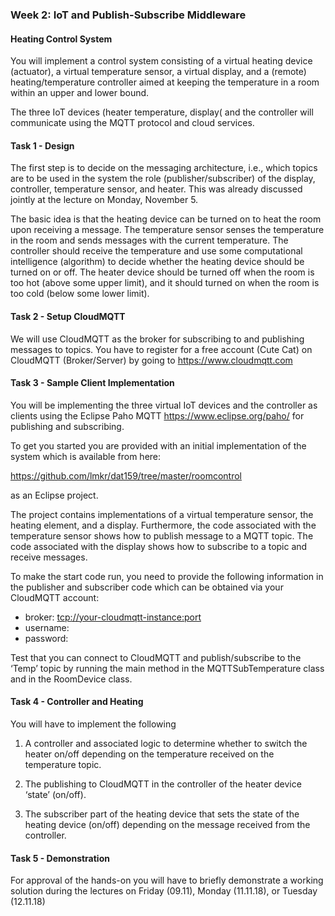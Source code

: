 ### Week 2: IoT and Publish-Subscribe Middleware

#### Heating Control System

You will implement a control system consisting of a virtual heating device (actuator), a virtual temperature sensor, a virtual display, and a (remote) heating/temperature controller aimed at keeping the temperature in a room within an upper and lower bound.

The three IoT devices (heater temperature, display( and the controller will communicate using the MQTT protocol and cloud services.  

#### Task 1 - Design

The first step is to decide on the messaging architecture, i.e., which topics are to be used in the system the role (publisher/subscriber) of the display, controller, temperature sensor, and heater. This was already discussed jointly at the lecture on Monday, November 5.  

The basic idea is that the heating device can be turned on to heat the room upon receiving a message. The temperature sensor senses the temperature in the room and sends messages with the current temperature. The controller should receive the temperature and use some computational intelligence (algorithm) to decide whether the heating device should be turned on or off. The heater device should be turned off when the room is too hot (above some upper limit), and it should turned on when the room is too cold (below some lower limit).

#### Task 2 - Setup CloudMQTT

We will use CloudMQTT as the broker for subscribing to and publishing messages to topics. You have to register for a free account (Cute Cat) on CloudMQTT (Broker/Server) by going to https://www.cloudmqtt.com

#### Task 3 - Sample Client Implementation

You will be implementing the three virtual IoT devices and the controller as clients using the Eclipse Paho MQTT https://www.eclipse.org/paho/ for publishing and subscribing.

To get you started you are provided with an initial implementation of the system which is available from here:

https://github.com/lmkr/dat159/tree/master/roomcontrol

as an Eclipse project.

The project contains implementations of a virtual temperature sensor, the heating element, and a display. Furthermore, the code associated with the temperature sensor shows how to publish message to a MQTT topic. The code associated with the display shows how to subscribe to a topic and receive messages.

To make the start code run, you need to provide the following information in the publisher and subscriber code which can be obtained via your CloudMQTT account:

  - broker: <tcp://your-cloudmqtt-instance:port>
  - username: <username-from-cloudmqtt>
  - password: <password-from-cloudmqtt>

Test that you can connect to CloudMQTT and publish/subscribe to the ‘Temp’ topic by running the main method in the MQTTSubTemperature class and in the RoomDevice class.

#### Task 4 - Controller and Heating

You will have to implement the following

1. A controller and associated logic to determine whether to switch the heater on/off depending on the temperature received on the temperature topic.

2. The publishing to CloudMQTT in the controller of the heater device ‘state’ (on/off).

3. The subscriber part of the heating device that sets the state of the heating device (on/off) depending on the message received from the controller.

#### Task 5 - Demonstration

For approval of the hands-on you will have to briefly demonstrate a working solution during the lectures on Friday (09.11), Monday (11.11.18), or Tuesday (12.11.18)
